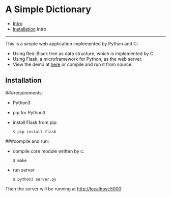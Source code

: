 A Simple Dictionary
=================
- [Intro](#intro)
- [Installation](#installation)
Intro
-----------------
This is a simple web application implemented by Python and C:

- Using Red-Black tree as data structure, which is implemented by C.
- Using Flask, a microframework for Python, as the web server.
- View the demo at [here](http://leohust.cn:5000) or compile and run it from source.

Installation
---------------------

###requirements:
- Python3 
- pip for Python3
- install Flask from pip:

    `$ pip install flask`

###compile  and run:
- compile core module written by c:

	`$ make`
- run server

    `$ python3 server.py`

Then the server will be running at [http://localhost:5000](http://localhost:5000)
